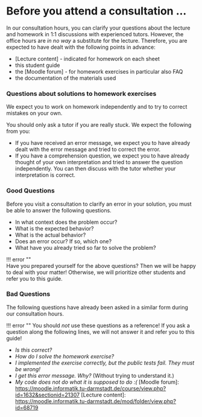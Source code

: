 # Before you attend a consultation ...

In our consultation hours, you can clarify your questions about the lecture and homework in 1:1 discussions with experienced tutors.
However, the office hours are *in no way* a substitute for the lecture.
Therefore, you are expected to have dealt with the following points in advance:

* [Lecture content] - indicated for homework on each sheet
* this student guide
* the [Moodle forum] - for homework exercises in particular also FAQ
* the documentation of the materials used

### Questions about solutions to homework exercises

We expect you to work on homework independently and to try to correct mistakes on your own.

You should only ask a tutor if you are really stuck. We expect the following from you:

* If you have received an error message, we expect you to have already dealt with the error message and tried to correct the error. 
* If you have a comprehension question, we expect you to have already thought of your own interpretation and tried to answer the question independently. You can then discuss with the tutor whether your interpretation is correct.


### Good Questions
Before you visit a consultation to clarify an error in your solution, you must be able to answer the following questions.

* In what context does the problem occur?
* What is the expected behavior?
* What is the actual behavior?
* Does an error occur? If so, which one?
* What have you already tried so far to solve the problem?

!!! error ""   
    Have you prepared yourself for the above questions?
    Then we will be happy to deal with your matter!
    Otherwise, we will prioritize other students and refer you to this guide.

### Bad Questions

The following questions have already been asked in a similar form during our consultation hours.

!!! error ""
    You should *not* use these questions as a reference! If you ask a question along the following lines, 
    we will not answer it and refer you to this guide!

* *Is this correct?*
* *How do I solve the homework exercise?*
* *I implemented the exercise correctly, but the public tests fail. They must be wrong!*
* *I get this error message. Why?* (Without trying to understand it.)
* *My code does not do what it is supposed to do :(*
[Moodle forum]: https://moodle.informatik.tu-darmstadt.de/course/view.php?id=1632&sectionid=21307
[Lecture content]: https://moodle.informatik.tu-darmstadt.de/mod/folder/view.php?id=68719
